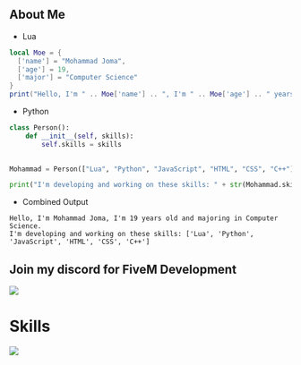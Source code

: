 ## About Me

* Lua

```lua
local Moe = {
  ['name'] = "Mohammad Joma",
  ['age'] = 19,
  ['major'] = "Computer Science"
}
print("Hello, I'm " .. Moe['name'] .. ", I'm " .. Moe['age'] .. " years old and majoring in " .. Moe['major'] .. ".")
```
* Python

```python
class Person():
    def __init__(self, skills):
        self.skills = skills
        

Mohammad = Person(["Lua", "Python", "JavaScript", "HTML", "CSS", "C++"])

print("I'm developing and working on these skills: " + str(Mohammad.skills))
```
* Combined Output

```
Hello, I'm Mohammad Joma, I'm 19 years old and majoring in Computer Science.
I'm developing and working on these skills: ['Lua', 'Python', 'JavaScript', 'HTML', 'CSS', 'C++']
```

## Join my discord for FiveM Development
<p>
  <a href="https://discord.gg/MBrU2TZnKc">
    <img src="https://skillicons.dev/icons?i=discord" />
  </a>
</p>

# Skills
<p>
  <a href="https://skillicons.dev">
    <img src="https://skillicons.dev/icons?i=c,cpp,lua,py,git,github,bots,js,html,css,blender,robloxstudio,kotlin" />
  </a>
</p>
